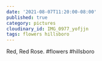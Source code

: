 ```yaml
---
date: '2021-08-07T11:20:00-08:00'
published: true
category: pictures
cloudinary_id: IMG_0977_yofjjn
tags: flowers hillsboro
---
```


Red, Red Rose. #flowers #hillsboro